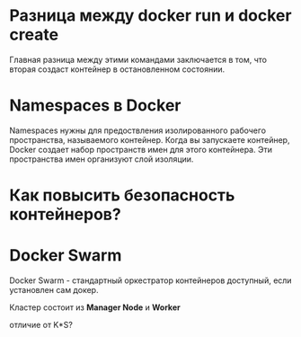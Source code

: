 # Разница между docker run и docker create

Главная разница между этими командами заключается в том, что вторая создаст контейнер в остановленном состоянии.

# Namespaces в Docker

Namespaces нужны для предоствления изолированного рабочего пространства, называемого контейнер. Когда вы запускаете контейнер, Docker создает набор пространств имен для этого контейнера. Эти пространства имен организуют слой изоляции. 

# Как повысить безопасность контейнеров?



#  Docker Swarm

Docker Swarm - стандартный оркестратор контейнеров доступный, если установлен сам докер.

Кластер состоит из __Manager Node__ и __Worker__


отличие от K*S?